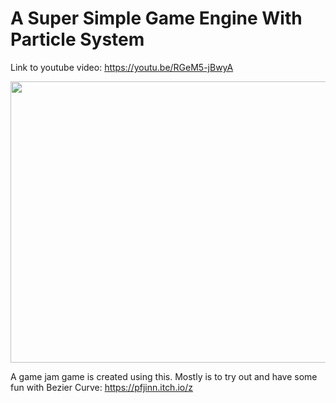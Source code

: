 # A Super Simple Game Engine With Particle System

Link to youtube video: https://youtu.be/RGeM5-jBwyA

<img src="https://github.com/FJinn/fjinn.github.io/blob/master/Assignments/GameEngine/Image/ParticleSystem.gif?raw=true" width="800" height="450" />

A game jam game is created using this. Mostly is to try out and have some fun with Bezier Curve: https://pfjinn.itch.io/z

